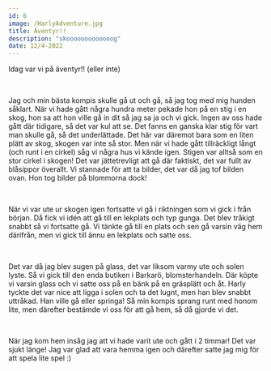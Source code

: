 ```yaml
---
id: 6
image: /HarlyAdventure.jpg
title: Äventyr!!
description: "skooooooooooooog"
date: 12/4-2022
---
```


Idag var vi på äventyr!! (eller inte)

<br>

Jag och min bästa kompis skulle gå ut och gå, så jag tog med mig hunden såklart. När vi hade gått några hundra meter pekade hon på en stig i en skog, hon sa att hon ville gå in dit så jag sa ja och vi gick. Ingen av oss hade gått där tidigare, så det var kul att se. Det fanns en ganska klar stig för vart man skulle gå, så det underlättade. Det här var däremot bara som en liten plätt av skog, skogen var inte så stor. Men när vi hade gått tillräckligt långt (och runt i en cirkel) såg vi några hus vi kände igen. Stigen var alltså som en stor cirkel i skogen! Det var jättetrevligt att gå där faktiskt, det var fullt av blåsippor överallt. Vi stannade för att ta bilder, det var då jag tof bilden ovan. Hon tog bilder på blommorna dock! 

<br>

När vi var ute ur skogen igen fortsatte vi gå i riktningen som vi gick i från början. Då fick vi idén att gå till en lekplats och typ gunga. Det blev tråkigt snabbt så vi fortsatte gå. Vi tänkte gå till en plats och sen gå varsin väg hem därifrån, men vi gick till ännu en lekplats och satte oss.

<br>

Det var då jag blev sugen på glass, det var liksom varmy ute och solen lyste. Så vi gick till den enda butiken i Barkarö, blomsterhandeln. Där köpte vi varsin glass och vi satte oss på en bänk på en gräsplätt och åt. Harly tyckte det var nice att ligga i solen och ta det lugnt, men han blev snabbt uttråkad. Han ville gå eller springa! Så min kompis sprang runt med honom lite, men därefter bestämde vi oss för att gå hem, så då gjorde vi det. 

<br>

När jag kom hem insåg jag att vi hade varit ute och gått i 2 timmar! Det var sjukt länge! Jag var glad att vara hemma igen och därefter satte jag mig för att spela lite spel :)